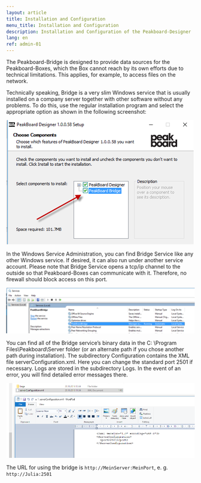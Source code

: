 ```yaml
---
layout: article
title: Installation and Configuration
menu_title: Installation and Configuration
description: Installation and Configuration of the Peakboard-Designer
lang: en
ref: admin-01
---
```


The Peakboard-Bridge is designed to provide data sources for the Peakboard-Boxes, which the Box cannot reach by its own efforts due to technical limitations. This applies, for example, to access files on the network.

Technically speaking, Bridge is a very slim Windows service that is usually installed on a company server together with other software without any problems. To do this, use the regular installation program and select the appropriate option as shown in the following screenshot:

![image_1](/assets/images/admin/install/MiscBridge01.png)

In the Windows Service Administration, you can find Bridge Service like any other Windows service. If desired, it can also run under another service account. Please note that Bridge Service opens a tcp/ip channel to the outside so that Peakboard-Boxes can communicate with it. Therefore, no firewall should block access on this port.

![image_1](/assets/images/admin/install/MiscBridge02.png)

You can find all of the Bridge service’s binary data in the C: \Program Files\Peakboard\Server folder (or an alternate path if you chose another path during installation). The subdirectory Configuration contains the XML file serverConfiguration.xml. Here you can change the standard port 2501 if necessary. Logs are stored in the subdirectory Logs. In the event of an error, you will find detailed error messages there.

![image_1](/assets/images/admin/install/MiscBridge03.png)

The URL for using the bridge is `http://MeinServer:MeinPort`, e. g. `http://Julia:2501`
